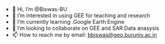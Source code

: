 - 👋 Hi, I’m @Biswas-BU
- 👀 I’m interested in using GEE for teaching and research
- 🌱 I’m currently learning .Google Earth Engine
- 💞️ I’m looking to collaborate on GEE and SAR Data anasysis
- 📫 How to reach me by email: bbiswas@geo.buruniv.ac.in

<!---
Biswas-BU/Biswas-BU is a ✨ special ✨ repository because its `README.md` (this file) appears on your GitHub profile.
You can click the Preview link to take a look at your changes.
--->

